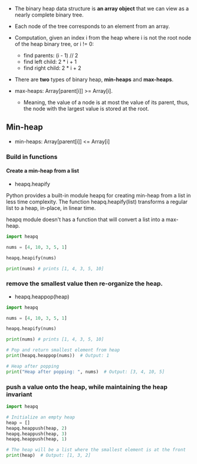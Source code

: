 * The binary heap data structure is __an array object__ that we can view as a nearly complete binary tree.

* Each node of the tree corresponds to an element from an array.

* Computation, given an index i from the heap where i is not the root node of the heap binary tree, or i != 0:

    * find parents: (i - 1) // 2
    * find left child: 2 * i + 1
    * find right child: 2 * i + 2

* There are __two__ types of binary heap, __min-heaps__ and __max-heaps__.

* max-heaps: Array[parent[i]] >= Array[i].
    * Meaning, the value of a node is at most the value of its parent, thus, the node with the largest value is stored at the root.


## Min-heap

* min-heaps: Array[parent[i]] <= Array[i]

### Build in functions 

#### Create a min-heap from a list

* heapq.heapify

Python provides a built-in module heapq for creating min-heap from a list in less time complexity. The function heapq.heapify(list) transforms a regular list to a heap, in-place, in linear time.

heapq module doesn't has a function that will convert a list into a max-heap.

```py
import heapq

nums = [4, 10, 3, 5, 1]

heapq.heapify(nums)

print(nums) # prints [1, 4, 3, 5, 10]
```

### remove the smallest value then re-organize the heap.

* heapq.heappop(heap)

```py
import heapq

nums = [4, 10, 3, 5, 1]

heapq.heapify(nums)

print(nums) # prints [1, 4, 3, 5, 10]

# Pop and return smallest element from heap
print(heapq.heappop(nums))  # Output: 1

# Heap after popping
print("Heap after popping: ", nums)  # Output: [3, 4, 10, 5]
```

### push a value onto the heap, while maintaining the heap invariant
```py
import heapq

# Initialize an empty heap
heap = []
heapq.heappush(heap, 2)
heapq.heappush(heap, 3)
heapq.heappush(heap, 1)

# The heap will be a list where the smallest element is at the front
print(heap)  # Output: [1, 3, 2]
```

